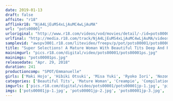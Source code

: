 ```yaml
---
date: 2019-01-13
draft: false
affsite: "r18"
afflinkr18: "NjA4LjEuMS4xLjAuMC4wLjAuMA"
url: "pots00001"
urloriginal: "http://www.r18.com/videos/vod/movies/detail/-/id=pots00001"
urlfinal: "http://media.r18.com/track/NjA4LjEuMS4xLjAuMC4wLjAuMA/videos/vod/movies/detail/-/id=pots00001"
samplevid: "awspv3001.r18.com/litevideo/freepv/p/pot/pots00001/pots00001_dmb_w.mp4"
title: "Super Selections! A Mature Woman With Beautiful Tits Deep And Rich 4 Hours of Creampies Bukkake"
mainimgurl: "pics.r18.com/digital/video/pots00001/pots00001ps.jpg"
mainimgs: "pots00001ps.jpg"
releasedate: "Apr. 29, 2018"
duration: 241
productioncomp: "SPOT/Emmanuelle"
girls: ['Maki Hojo', 'Hibiki Otsuki', 'Misa Yuki', 'Ryoko Iori', 'Nozomi Hatzuki', 'Satsuki Kirioka', 'Ayako Kano', 'Megumi Arinaga', 'Natsume Inagawa', 'Miku Sumita']
categories: ['Beautiful Tits', 'Mature Woman', 'Creampie', 'Compilation', 'Over 4 Hours', 'Hi-Def']
imgurls: ['pics.r18.com/digital/video/pots00001/pots00001jp-1.jpg', 'pics.r18.com/digital/video/pots00001/pots00001jp-2.jpg', 'pics.r18.com/digital/video/pots00001/pots00001jp-3.jpg', 'pics.r18.com/digital/video/pots00001/pots00001jp-4.jpg', 'pics.r18.com/digital/video/pots00001/pots00001jp-5.jpg', 'pics.r18.com/digital/video/pots00001/pots00001jp-6.jpg', 'pics.r18.com/digital/video/pots00001/pots00001jp-7.jpg', 'pics.r18.com/digital/video/pots00001/pots00001jp-8.jpg', 'pics.r18.com/digital/video/pots00001/pots00001jp-9.jpg', 'pics.r18.com/digital/video/pots00001/pots00001jp-10.jpg', 'pics.r18.com/digital/video/pots00001/pots00001jp-11.jpg', 'pics.r18.com/digital/video/pots00001/pots00001jp-12.jpg', 'pics.r18.com/digital/video/pots00001/pots00001jp-13.jpg', 'pics.r18.com/digital/video/pots00001/pots00001jp-14.jpg', 'pics.r18.com/digital/video/pots00001/pots00001jp-15.jpg', 'pics.r18.com/digital/video/pots00001/pots00001jp-16.jpg', 'pics.r18.com/digital/video/pots00001/pots00001jp-17.jpg', 'pics.r18.com/digital/video/pots00001/pots00001jp-18.jpg', 'pics.r18.com/digital/video/pots00001/pots00001jp-19.jpg', 'pics.r18.com/digital/video/pots00001/pots00001jp-20.jpg']
imgs: ['pots00001jp-1.jpg', 'pots00001jp-2.jpg', 'pots00001jp-3.jpg', 'pots00001jp-4.jpg', 'pots00001jp-5.jpg', 'pots00001jp-6.jpg', 'pots00001jp-7.jpg', 'pots00001jp-8.jpg', 'pots00001jp-9.jpg', 'pots00001jp-10.jpg', 'pots00001jp-11.jpg', 'pots00001jp-12.jpg', 'pots00001jp-13.jpg', 'pots00001jp-14.jpg', 'pots00001jp-15.jpg', 'pots00001jp-16.jpg', 'pots00001jp-17.jpg', 'pots00001jp-18.jpg', 'pots00001jp-19.jpg', 'pots00001jp-20.jpg']
---
```

